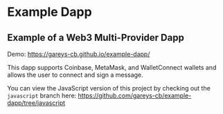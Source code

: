 # Example Dapp
## Example of a Web3 Multi-Provider Dapp

Demo: https://gareys-cb.github.io/example-dapp/

This dapp supports Coinbase, MetaMask, and WalletConnect wallets and allows the user to connect and sign a message.

You can view the JavaScript version of this project by checking out the `javascript` branch here: https://github.com/gareys-cb/example-dapp/tree/javascript
